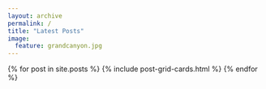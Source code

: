 ```yaml
---
layout: archive
permalink: /
title: "Latest Posts"
image:
  feature: grandcanyon.jpg
---
```


<div class="tiles">
{% for post in site.posts %}
	{% include post-grid-cards.html %}
{% endfor %}
</div><!-- /.tiles -->
